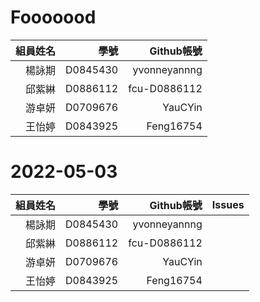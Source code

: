 # Fooooood
|組員姓名|學號|Github帳號|
| -------------:|-------------:| -----:|
|楊詠期|D0845430|yvonneyannng|
|邱紫綝|D0886112|fcu-D0886112|
|游卓妍 |D0709676|YauCYin|
|王怡婷|D0843925|Feng16754|

# 2022-05-03
|組員姓名|學號|Github帳號|Issues|
| -------------:|-------------:| -----:| -----:|
|楊詠期|D0845430|yvonneyannng||
|邱紫綝|D0886112|fcu-D0886112||
|游卓妍 |D0709676|YauCYin||
|王怡婷|D0843925|Feng16754||
